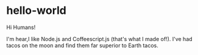 # hello-world

Hi Humans!

I'm hear,I like Node.js and Coffeescript.js (that's what I made of!).
I've had tacos on the moon and find them far superior to Earth tacos.
